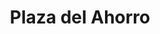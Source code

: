 ---
title: "Plaza del Ahorro"
url: /zona-1-boca-del-monte/plaza-del-ahorro/
shop: Einkaufszentrum
---